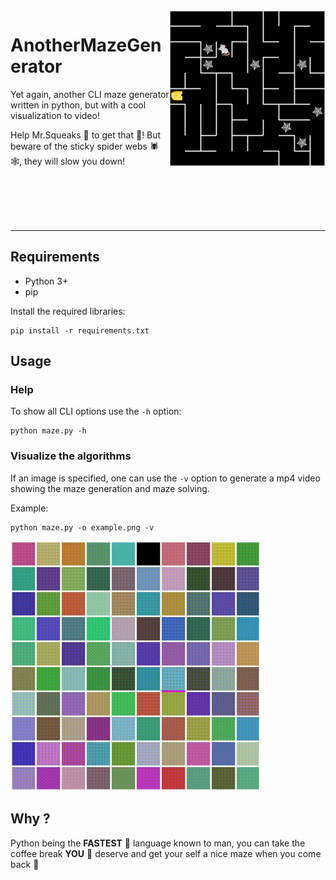 <img src="https://github.com/smallcluster/AnotherMazeGenerator/blob/images/home.png?raw=true" width="250px" align="right">

# AnotherMazeGenerator

Yet again, another CLI maze generator written in python, but with a cool visualization to video!

Help Mr.Squeaks 🐁 to get that 🧀! But beware of the sticky spider webs 🕷️🕸️, they will slow you down!

<br><br><br><br>

---

## Requirements

- Python 3+
- pip

Install the required libraries:

```shell
pip install -r requirements.txt
```

## Usage

### Help

To show all CLI options use the `-h` option:

```shell
python maze.py -h
```

### Visualize the algorithms

If an image is specified, one can use the `-v` option to generate a mp4 video showing the maze generation and maze solving.

Example:

```shell
python maze.py -o example.png -v
```

<img src="https://github.com/smallcluster/AnotherMazeGenerator/blob/images/example.gif?raw=true" width="400"/>

## Why ?

Python being the **FASTEST** 🚀 language known to man, you can take the coffee break **YOU** 🫵 deserve and get your self a nice maze when you come back 🥳
